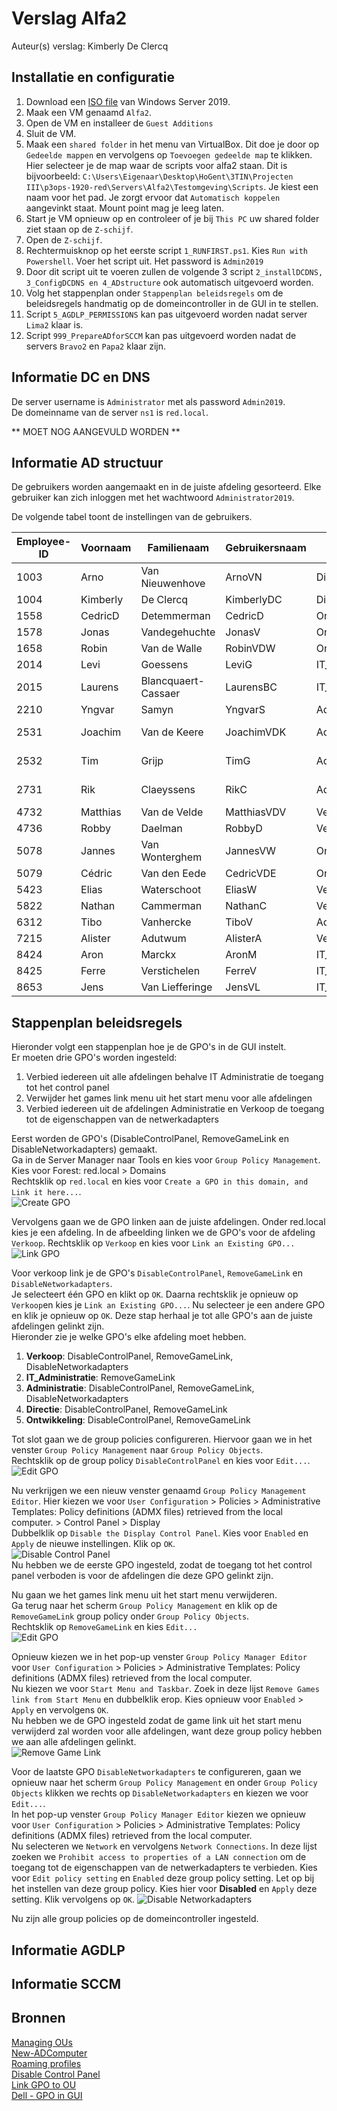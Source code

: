 # Verslag Alfa2

Auteur(s) verslag: Kimberly De Clercq

## Installatie en configuratie
1. Download een [ISO file](https://www.microsoft.com/en-us/evalcenter/evaluate-windows-server-2019?filetype=ISO)  van Windows Server 2019.
2. Maak een VM genaamd `Alfa2`. 
3. Open de VM en installeer de `Guest Additions`
4. Sluit de VM.
5. Maak een `shared folder` in het menu van VirtualBox. Dit doe je door op `Gedeelde mappen` en vervolgens op `Toevoegen gedeelde map` te klikken. Hier selecteer je de map waar de scripts voor alfa2 staan. Dit is bijvoorbeeld: `C:\Users\Eigenaar\Desktop\HoGent\3TIN\Projecten III\p3ops-1920-red\Servers\Alfa2\Testomgeving\Scripts`. Je kiest een naam voor het pad. Je zorgt ervoor dat `Automatisch koppelen` aangevinkt staat. Mount point mag je leeg laten. 
6. Start je VM opnieuw op en controleer of je bij `This PC` uw shared folder ziet staan op de `Z-schijf`. 
7. Open de `Z-schijf`. 
8. Rechtermuisknop op het eerste script `1_RUNFIRST.ps1`. Kies `Run with Powershell`. Voer het script uit. Het password is `Admin2019`
9. Door dit script uit te voeren zullen de volgende 3 script `2_installDCDNS, 3_ConfigDCDNS en 4_ADstructure` ook automatisch uitgevoerd worden. 
10. Volg het stappenplan onder `Stappenplan beleidsregels` om de beleidsregels handmatig op de domeincontroller in de GUI in te stellen. 
11. Script `5_AGDLP_PERMISSIONS` kan pas uitgevoerd worden nadat server `Lima2` klaar is. 
12. Script `999_PrepareADforSCCM` kan pas uitgevoerd worden nadat de servers `Bravo2` en `Papa2` klaar zijn. 

## Informatie DC en DNS
De server username is `Administrator` met als password `Admin2019`.   
De domeinname van de server `ns1` is `red.local`.   

** MOET NOG AANGEVULD WORDEN ** 

## Informatie AD structuur
De gebruikers worden aangemaakt en in de juiste afdeling gesorteerd. Elke gebruiker kan zich inloggen met het wachtwoord `Administrator2019`.   

De volgende tabel toont de instellingen van de gebruikers. 

| Employee-ID | Voornaam | Familienaam | Gebruikersnaam | Afdeling | Manager | Office | E-mailadres | Telefoonnr. | Path | Woonplaats | 
| -------- | --------- | ---------- | ----------- | ------------- | ----- | ------ | ------ | ------ | -------- | ------- |
| 1003 | Arno | Van Nieuwenhove | ArnoVN | Directie | Kimberly | B0.002 | arno@red.local | 0444727273 | OU=Directie,DC=red,DC=local | Ninove |
| 1004 | Kimberly | De Clercq | KimberlyDC | Directie | - | B0.001 | kimberly@red.local | 0444727272 | OU=Directie,DC=red,DC=local | Ingelmunster |
| 1558 | CedricD | Detemmerman | CedricD | Ontwikkeling | Jannes | B1.018 | cedricd@red.local | 0444727293 | OU=Ontwikkeling,DC=red,DC=local | Haaltert |
| 1578 | Jonas | Vandegehuchte | JonasV | Ontwikkeling | Jannes | B1.018 | jonas@red.local | 0444727291 | OU=Ontwikkeling,DC=red,DC=local | Bierbeek |
| 1658 | Robin | Van de Walle | RobinVDW | Ontwikkeling | Jannes | B1.018 | robin@red.local | 0444727295 | OU=Ontwikkeling,DC=red,DC=local | Haaltert |
| 2014 | Levi | Goessens | LeviG | IT_Administratie | Laurens | B4.037 | levi@red.local | 0444727284 | OU=IT_Administratie,DC=red,DC=local | Denderwindeke |
| 2015 | Laurens | Blancquaert-Cassaer | LaurensBC | IT_Administratie | Kimberly | B4.037 | laurens@red.local | 0444727280 | OU=IT_Administratie,DC=red,DC=local | Gent |
| 2210 | Yngvar | Samyn | YngvarS | Administratie | Joachim | B4.002 | yngvar@red.local | 0444727262 | OU=Administratie,DC=red,DC=local | Ingooigem |
| 2531 | Joachim | Van de Keere | JoachimVDK | Administratie | Kimberly | B4.002 | joachim@red.local | 0444727260 | OU=Administratie,DC=red,DC=local | Sint-Martens-Latem |
| 2532 | Tim | Grijp | TimG | Administratie | Joachim | B4.002 | tim@red.local | 0444727263 | OU=Administratie,DC=red,DC=local | Sint-Martens-Latem |
| 2731 | Rik | Claeyssens | RikC | Administratie | Joachim | B4.002 | rik@red.local | 0444727264 | OU=Administratie,DC=red,DC=local | Sint-Martens-Latem |
| 4732 | Matthias | Van de Velde | MatthiasVDV | Verkoop | Kimberly | B0.015 | matthias@red.local | 0444727200 | OU=Verkoop,DC=red,DC=local | Koksijde |
| 4736 | Robby | Daelman | RobbyD | Verkoop | Matthias | B0.015 | robby@red.local | 0444727204 | OU=Verkoop,DC=red,DC=local | Lede |
| 5078 | Jannes | Van Wonterghem | JannesVW | Ontwikkeling | Kimberly | B1.018 | jannes@red.local | 0444727290 | OU=Ontwikkeling,DC=red,DC=local | Zoersel |
| 5079 | Cédric | Van den Eede | CedricVDE | Ontwikkeling | Jannes | B1.018 | cedric@red.local | 0444727292 | OU=Ontwikkeling,DC=red,DC=local | Meldert |
| 5423 | Elias | Waterschoot | EliasW | Verkoop | Matthias | B0.015 | elias@red.local | 0444727202 | OU=Verkoop,DC=red,DC=local | Torhout |
| 5822 | Nathan | Cammerman | NathanC | Verkoop | Matthias | B0.015 | nathan@red.local | 0444727201 | OU=Verkoop,DC=red,DC=local | Torhout |
| 6312 | Tibo | Vanhercke | TiboV | Administratie | Joachim | B4.002 | tibo@red.local | 0444727261 | OU=Administratie,DC=red,DC=local | Ingooigem |
| 7215 | Alister | Adutwum | AlisterA | Verkoop | Matthias | B0.015 | alister@red.local | 0444727206 | OU=Verkoop,DC=red,DC=local | Torhout |
| 8424 | Aron | Marckx | AronM | IT_Administratie | Laurens | B4.037 | aron@red.local | 0444727285 | OU=IT_Administratie,DC=red,DC=local | Meldert |
| 8425 | Ferre | Verstichelen | FerreV | IT_Administratie | Laurens | B4.037 | ferre@red.local |  0444727281 | OU=IT_Administratie,DC=red,DC=local | Wervik |
| 8653 | Jens | Van Liefferinge | JensVL | IT_Administratie | Laurens| B4.037 | jens@red.local | 0444727282 | OU=IT_Administratie,DC=red,DC=local | Lokeren |

## Stappenplan beleidsregels
Hieronder volgt een stappenplan hoe je de GPO's in de GUI instelt.   
Er moeten drie GPO's worden ingesteld:    
1. Verbied iedereen uit alle afdelingen behalve IT Administratie de toegang tot het control panel
2. Verwijder het games link menu uit het start menu voor alle afdelingen
3. Verbied iedereen uit de afdelingen Administratie en Verkoop de toegang tot de eigenschappen van de netwerkadapters

Eerst worden de GPO's (DisableControlPanel, RemoveGameLink en DisableNetworkadapters) gemaakt.   
Ga in de Server Manager naar Tools en kies voor `Group Policy Management`. Kies voor Forest: red.local > Domains  
Rechtsklik op `red.local` en kies voor `Create a GPO in this domain, and Link it here...`.   
![Create GPO](../Documentatie/Images/CreateGPO.JPG)

Vervolgens gaan we de GPO linken aan de juiste afdelingen. 
Onder red.local kies je een afdeling. In de afbeelding linken we de GPO's voor de afdeling `Verkoop`. 
Rechtsklik op `Verkoop` en kies voor `Link an Existing GPO...`    
![Link GPO](../Documentatie/Images/LinkGPO.JPG)  

Voor verkoop link je de GPO's `DisableControlPanel`, `RemoveGameLink` en `DisableNetworkadapters`.   
Je selecteert één GPO en klikt op `OK`. Daarna rechtsklik je opnieuw op `Verkoop`en kies je `Link an Existing GPO...`. Nu selecteer je een andere GPO en klik je opnieuw op `OK`. 
Deze stap herhaal je tot alle GPO's aan de juiste afdelingen gelinkt zijn.   
Hieronder zie je welke GPO's elke afdeling moet hebben.  
1. **Verkoop**: DisableControlPanel, RemoveGameLink, DisableNetworkadapters
2. **IT_Administratie**: RemoveGameLink
3. **Administratie**: DisableControlPanel, RemoveGameLink, DisableNetworkadapters
4. **Directie**: DisableControlPanel, RemoveGameLink
5. **Ontwikkeling**: DisableControlPanel, RemoveGameLink

Tot slot gaan we de group policies configureren.
Hiervoor gaan we in het venster `Group Policy Management` naar `Group Policy Objects`.   
Rechtsklik op de group policy `DisableControlPanel` en kies voor `Edit...`.   
![Edit GPO](../Documentatie/Images/EditGPO.JPG)   

Nu verkrijgen we een nieuw venster genaamd `Group Policy Management Editor`. Hier kiezen we voor `User Configuration` > Policies > Administrative Templates: Policy definitions (ADMX files) retrieved from the local computer. > Control Panel > Display  
Dubbelklik op `Disable the Display Control Panel`. Kies voor `Enabled` en `Apply` de nieuwe instellingen. Klik op `OK`.   
![Disable Control Panel](../Documentatie/Images/DisableControlPanel.JPG)   
Nu hebben we de eerste GPO ingesteld, zodat de toegang tot het control panel verboden is voor de afdelingen die deze GPO gelinkt zijn. 

Nu gaan we het games link menu uit het start menu verwijderen.   
Ga terug naar het scherm `Group Policy Management` en klik op de `RemoveGameLink` group policy onder `Group Policy Objects`.   
Rechtsklik op `RemoveGameLink` en kies `Edit...`   
![Edit GPO](../Documentatie/Images/Edit2GPO.JPG)   

Opnieuw kiezen we in het pop-up venster `Group Policy Manager Editor` voor `User Configuration` > Policies >  Administrative Templates: Policy definitions (ADMX files) retrieved from the local computer.  
Nu kiezen we voor `Start Menu and Taskbar`. Zoek in deze lijst `Remove Games link from Start Menu` en dubbelklik erop. Kies opnieuw voor `Enabled` > `Apply` en vervolgens `OK`.   
Nu hebben we de GPO ingesteld zodat de game link uit het start menu verwijderd zal worden voor alle afdelingen, want deze group policy hebben we aan alle afdelingen gelinkt.   
![Remove Game Link](../Documentatie/Images/RemoveGameLink.JPG)   


Voor de laatste GPO `DisableNetworkadapters` te configureren, gaan we opnieuw naar het scherm `Group Policy Management` en onder `Group Policy Objects` klikken we rechts op `DisableNetworkadapters` en kiezen we voor `Edit...`.   
In het pop-up venster `Group Policy Manager Editor` kiezen we opnieuw voor `User Configuration` > Policies >  Administrative Templates: Policy definitions (ADMX files) retrieved from the local computer.  
Nu selecteren we `Network` en vervolgens `Network Connections`. 
In deze lijst zoeken we `Prohibit access to properties of a LAN connection` om de toegang tot de eigenschappen van de netwerkadapters te verbieden. Kies voor `Edit policy setting` en `Enabled` deze group policy setting. Let op bij het instellen van deze group policy. Kies hier voor **Disabled** en `Apply` deze setting. Klik vervolgens op `OK`. 
![Disable Networkadapters](../Documentatie/Images/DisableNetworkadapters.JPG)   

Nu zijn alle group policies op de domeincontroller ingesteld.   

## Informatie AGDLP

## Informatie SCCM

## Bronnen
[Managing OUs](https://blog.netwrix.com/2018/06/26/managing-ous-and-moving-their-objects-with-powershell/)    
[New-ADComputer](https://docs.microsoft.com/en-us/powershell/module/addsadministration/new-adcomputer?view=win10-ps)    
[Roaming profiles](https://sid-500.com/2017/08/27/active-directory-configuring-roaming-profiles-using-gui-and-powershell/)   
[Disable Control Panel](https://www.isunshare.com/windows-8/disable-display-control-panel.html)  
[Link GPO to OU](https://www.manageengine.com/products/active-directory-audit/kb/how-to/how-to-link-a-gpo-to-an-ou.html)  
[Dell - GPO in GUI](https://www.dell.com/support/article/be/fr/bedhs1/sln283093/windows-server-cr%C3%A9ation-et-liaison-d-un-objet-de-strat%C3%A9gie-de-groupe-%C3%A0-l-aide-de-la-console-de-gestion-des-strat%C3%A9gies-de-groupe?lang=fr)  

